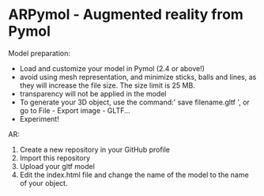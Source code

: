 # ARPymol - Augmented reality from Pymol

Model preparation:
  - Load and customize your model in Pymol (2.4 or above!)
  - avoid using mesh representation, and minimize sticks, balls and lines, as they will increase the file size. The size limit is 25 MB.
  - transparency will not be applied in the model
  - To generate your 3D object, use the command:' save filename.gltf ', or go to File - Export image - GLTF...
  - Experiment!
 
AR:
  1. Create a new repository in your GitHub profile
  2. Import this repository
  3. Upload your gltf model
  4. Edit the index.html file and change the name of the model to the name of your object.








